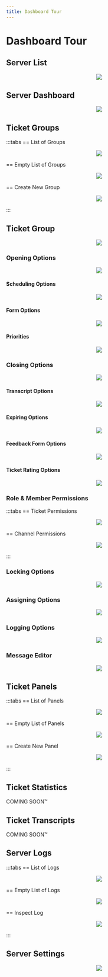 ```yaml
---
title: Dashboard Tour
---
```


# Dashboard Tour

## Server List

<p align="center">
  <img src="/images/server_list.webp" loading="lazy" class="rounded-md" />
</p>

## Server Dashboard

<p align="center">
  <img src="/images/server_dashboard.webp" loading="lazy" class="rounded-md" />
</p>

## Ticket Groups

:::tabs
== List of Groups

<p align="center">
  <img src="/images/groups.webp" loading="lazy" class="rounded-md" />
</p>

== Empty List of Groups

<p align="center">
  <img src="/images/groups_empty.webp" loading="lazy" class="rounded-md" />
</p>

== Create New Group

<p align="center">
  <img src="/images/group_create.webp" loading="lazy" class="rounded-md" />
</p>

:::

## Ticket Group

<p align="center">
  <img src="/images/group.webp" loading="lazy" class="rounded-md" />
</p>

### Opening Options

<p align="center">
  <img src="/images/group_opening.webp" loading="lazy" class="rounded-md" />
</p>

#### Scheduling Options

<p align="center">
  <img src="/images/group_scheduling.webp" loading="lazy" class="rounded-md" />
</p>

#### Form Options

<p align="center">
  <img src="/images/group_form.webp" loading="lazy" class="rounded-md" />
</p>

#### Priorities

<p align="center">
  <img src="/images/group_priorities.webp" loading="lazy" class="rounded-md" />
</p>

### Closing Options

<p align="center">
  <img src="/images/group_closing.webp" loading="lazy" class="rounded-md" />
</p>

#### Transcript Options

<p align="center">
  <img src="/images/group_transcripts.webp" loading="lazy" class="rounded-md" />
</p>

#### Expiring Options

<p align="center">
  <img src="/images/group_expire.webp" loading="lazy" class="rounded-md" />
</p>

#### Feedback Form Options

<p align="center">
  <img src="/images/group_feedback.webp" loading="lazy" class="rounded-md" />
</p>

#### Ticket Rating Options

<p align="center">
  <img src="/images/group_rating.webp" loading="lazy" class="rounded-md" />
</p>

### Role & Member Permissions

:::tabs
== Ticket Permissions

<p align="center">
  <img src="/images/group_perms.webp" loading="lazy" class="rounded-md" />
</p>

== Channel Permissions

<p align="center">
  <img src="/images/group_perms_chan.webp" loading="lazy" class="rounded-md" />
</p>

:::

### Locking Options

<p align="center">
  <img src="/images/group_locking.webp" loading="lazy" class="rounded-md" />
</p>

### Assigning Options

<p align="center">
  <img src="/images/group_assign.webp" loading="lazy" class="rounded-md" />
</p>

### Logging Options

<p align="center">
  <img src="/images/group_log.webp" loading="lazy" class="rounded-md" />
</p>

### Message Editor

<p align="center">
  <img src="/images/group_message_editor.webp" loading="lazy" class="rounded-md" />
</p>

## Ticket Panels

:::tabs
== List of Panels

<p align="center">
  <img src="/images/panels.webp" loading="lazy" class="rounded-md" />
</p>

== Empty List of Panels

<p align="center">
  <img src="/images/panels_empty.webp" loading="lazy" class="rounded-md" />
</p>

== Create New Panel

<p align="center">
  <img src="/images/panel_create.webp" loading="lazy" class="rounded-md" />
</p>

:::

## Ticket Statistics

COMING SOON:tm:

## Ticket Transcripts

COMING SOON:tm:

## Server Logs

:::tabs
== List of Logs

<p align="center">
  <img src="/images/logs.webp" loading="lazy" class="rounded-md" />
</p>

== Empty List of Logs

<p align="center">
  <img src="/images/logs_empty.webp" loading="lazy" class="rounded-md" />
</p>

== Inspect Log

<p align="center">
  <img src="/images/log_inspect.webp" loading="lazy" class="rounded-md" />
</p>

:::

## Server Settings

<p align="center">
  <img src="/images/server_settings.webp" loading="lazy" class="rounded-md" />
</p>
